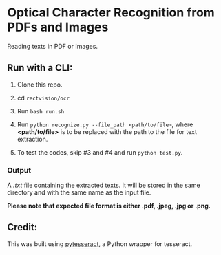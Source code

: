# Optical Character Recognition from PDFs and Images
Reading texts in PDF or Images.

## Run with a CLI:
1. Clone this repo.

2. cd `rectvision/ocr`

3. Run `bash run.sh`

4. Run `python recognize.py --file_path <path/to/file>`, where __<path/to/file>__ is to be replaced with the path to the file for text extraction.

5. To test the codes, skip #3 and #4 and run `python test.py`.

### Output
A _.txt_ file containing the extracted texts. It will be stored in the same directory and with the same name as the input file.

__Please note that expected file format is either .pdf, .jpeg, .jpg or .png.__

## Credit:
This was built using [pytesseract](https://github.com/madmaze/pytesseract), a Python wrapper for tesseract.
